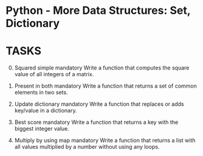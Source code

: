 Python - More Data Structures: Set, Dictionary
====================================================================

TASKS
====================================================================

0. Squared simple
mandatory
Write a function that computes the square value of all integers of a matrix.

1. Present in both
mandatory
Write a function that returns a set of common elements in two sets.

2. Update dictionary
mandatory
Write a function that replaces or adds key/value in a dictionary.

3. Best score
mandatory
Write a function that returns a key with the biggest integer value.

4. Multiply by using map
mandatory
Write a function that returns a list with all values multiplied by a number without using any loops.